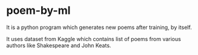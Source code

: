 # poem-by-ml
It is a python program which generates new poems after training, by itself.

It uses dataset from Kaggle which contains list of poems from various authors like Shakespeare and John Keats.
